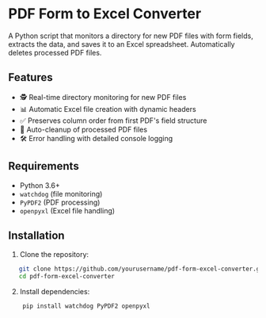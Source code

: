 # PDF Form to Excel Converter

A Python script that monitors a directory for new PDF files with form fields, extracts the data, and saves it to an Excel spreadsheet. Automatically deletes processed PDF files.

## Features

- 🕵️ Real-time directory monitoring for new PDF files
- 📊 Automatic Excel file creation with dynamic headers
- ✅ Preserves column order from first PDF's field structure
- 🧹 Auto-cleanup of processed PDF files
- 🛠 Error handling with detailed console logging

## Requirements

- Python 3.6+
- `watchdog` (file monitoring)
- `PyPDF2` (PDF processing)
- `openpyxl` (Excel file handling)

## Installation

1. Clone the repository:

```bash
   git clone https://github.com/yourusername/pdf-form-excel-converter.git
   cd pdf-form-excel-converter
```

2. Install dependencies:

```bash
    pip install watchdog PyPDF2 openpyxl
```

